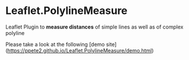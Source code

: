 # Leaflet.PolylineMeasure
Leaflet Plugin to **measure distances** of simple lines as well as of complex polyline

Please take a look at the following [demo site] (https://ppete2.github.io/Leaflet.PolylineMeasure/demo.html)
